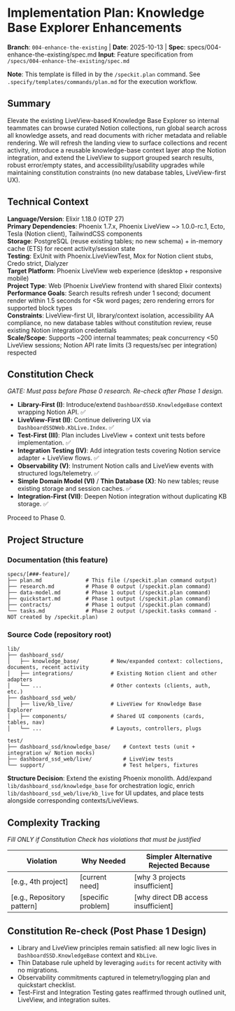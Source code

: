 # Implementation Plan: Knowledge Base Explorer Enhancements

**Branch**: `004-enhance-the-existing` | **Date**: 2025-10-13 | **Spec**: specs/004-enhance-the-existing/spec.md
**Input**: Feature specification from `/specs/004-enhance-the-existing/spec.md`

**Note**: This template is filled in by the `/speckit.plan` command. See `.specify/templates/commands/plan.md` for the execution workflow.

## Summary

Elevate the existing LiveView-based Knowledge Base Explorer so internal teammates can browse curated Notion collections, run global search across all knowledge assets, and read documents with richer metadata and reliable rendering. We will refresh the landing view to surface collections and recent activity, introduce a reusable knowledge-base context layer atop the Notion integration, and extend the LiveView to support grouped search results, robust error/empty states, and accessibility/usability upgrades while maintaining constitution constraints (no new database tables, LiveView-first UX).

## Technical Context

**Language/Version**: Elixir 1.18.0 (OTP 27)  
**Primary Dependencies**: Phoenix 1.7.x, Phoenix LiveView ~> 1.0.0-rc.1, Ecto, Tesla (Notion client), TailwindCSS components  
**Storage**: PostgreSQL (reuse existing tables; no new schema) + in-memory cache (ETS) for recent activity/session state  
**Testing**: ExUnit with Phoenix.LiveViewTest, Mox for Notion client stubs, Credo strict, Dialyzer  
**Target Platform**: Phoenix LiveView web experience (desktop + responsive mobile)  
**Project Type**: Web (Phoenix LiveView frontend with shared Elixir contexts)  
**Performance Goals**: Search results refresh under 1 second; document render within 1.5 seconds for <5k word pages; zero rendering errors for supported block types  
**Constraints**: LiveView-first UI, library/context isolation, accessibility AA compliance, no new database tables without constitution review, reuse existing Notion integration credentials  
**Scale/Scope**: Supports ~200 internal teammates; peak concurrency <50 LiveView sessions; Notion API rate limits (3 requests/sec per integration) respected

## Constitution Check

*GATE: Must pass before Phase 0 research. Re-check after Phase 1 design.*

- **Library-First (I)**: Introduce/extend `DashboardSSD.KnowledgeBase` context wrapping Notion API. ✅
- **LiveView-First (II)**: Continue delivering UX via `DashboardSSDWeb.KbLive.Index`. ✅
- **Test-First (III)**: Plan includes LiveView + context unit tests before implementation. ✅
- **Integration Testing (IV)**: Add integration tests covering Notion service adapter + LiveView flows. ✅
- **Observability (V)**: Instrument Notion calls and LiveView events with structured logs/telemetry. ✅
- **Simple Domain Model (VI)** / **Thin Database (X)**: No new tables; reuse existing storage and session caches. ✅
- **Integration-First (VII)**: Deepen Notion integration without duplicating KB storage. ✅

Proceed to Phase 0.

## Project Structure

### Documentation (this feature)

```
specs/[###-feature]/
├── plan.md              # This file (/speckit.plan command output)
├── research.md          # Phase 0 output (/speckit.plan command)
├── data-model.md        # Phase 1 output (/speckit.plan command)
├── quickstart.md        # Phase 1 output (/speckit.plan command)
├── contracts/           # Phase 1 output (/speckit.plan command)
└── tasks.md             # Phase 2 output (/speckit.tasks command - NOT created by /speckit.plan)
```

### Source Code (repository root)

```
lib/
├── dashboard_ssd/
│   ├── knowledge_base/          # New/expanded context: collections, documents, recent activity
│   ├── integrations/            # Existing Notion client and other adapters
│   └── ...                      # Other contexts (clients, auth, etc.)
├── dashboard_ssd_web/
│   ├── live/kb_live/            # LiveView for Knowledge Base Explorer
│   ├── components/              # Shared UI components (cards, tables, nav)
│   └── ...                      # Layouts, controllers, plugs

test/
├── dashboard_ssd/knowledge_base/    # Context tests (unit + integration w/ Notion mocks)
├── dashboard_ssd_web/live/          # LiveView tests
└── support/                         # Test helpers, fixtures
```

**Structure Decision**: Extend the existing Phoenix monolith. Add/expand `lib/dashboard_ssd/knowledge_base` for orchestration logic, enrich `lib/dashboard_ssd_web/live/kb_live` for UI updates, and place tests alongside corresponding contexts/LiveViews.

## Complexity Tracking

*Fill ONLY if Constitution Check has violations that must be justified*

| Violation | Why Needed | Simpler Alternative Rejected Because |
|-----------|------------|-------------------------------------|
| [e.g., 4th project] | [current need] | [why 3 projects insufficient] |
| [e.g., Repository pattern] | [specific problem] | [why direct DB access insufficient] |

## Constitution Re-check (Post Phase 1 Design)

- Library and LiveView principles remain satisfied: all new logic lives in `DashboardSSD.KnowledgeBase` context and `KbLive`.
- Thin Database rule upheld by leveraging `audits` for recent activity with no migrations.
- Observability commitments captured in telemetry/logging plan and quickstart checklist.
- Test-First and Integration Testing gates reaffirmed through outlined unit, LiveView, and integration suites.
